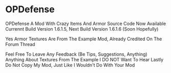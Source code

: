 # OPDefense
OPDefense A Mod With Crazy Items And Armor
Source Code Now Available
Currennt Build Version 1.6.1.5, Next Build Version 1.6.1.6 (Soon Hopefully)

Yes Armor Textures Are From The Example Mod, Already Credited On The Forum Thread

Feel Free To Leave Any Feedback (Be Tips, Suggestions, Anything)
Anything About Textures From The Example I DO NOT Want To Hear
Lastly Do Not Copy My Mod, Just Like I Wouldn't Do With Your Mod
